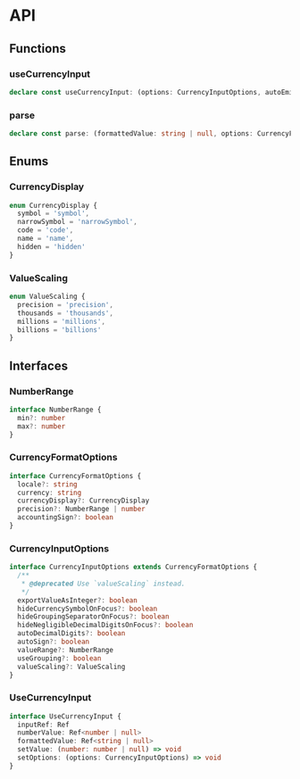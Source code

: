 # API

## Functions

### useCurrencyInput

```typescript
declare const useCurrencyInput: (options: CurrencyInputOptions, autoEmit?: boolean) => UseCurrencyInput
```

### parse

```typescript
declare const parse: (formattedValue: string | null, options: CurrencyFormatOptions) => number | null
```

## Enums

### CurrencyDisplay

```typescript
enum CurrencyDisplay {
  symbol = 'symbol',
  narrowSymbol = 'narrowSymbol',
  code = 'code',
  name = 'name',
  hidden = 'hidden'
}
```

### ValueScaling

```typescript
enum ValueScaling {
  precision = 'precision',
  thousands = 'thousands',
  millions = 'millions',
  billions = 'billions'
}
```

## Interfaces

### NumberRange

```typescript
interface NumberRange {
  min?: number
  max?: number
}
```

### CurrencyFormatOptions

```typescript
interface CurrencyFormatOptions {
  locale?: string
  currency: string
  currencyDisplay?: CurrencyDisplay
  precision?: NumberRange | number
  accountingSign?: boolean
}
```

### CurrencyInputOptions

```typescript
interface CurrencyInputOptions extends CurrencyFormatOptions {
  /**
   * @deprecated Use `valueScaling` instead.
   */
  exportValueAsInteger?: boolean
  hideCurrencySymbolOnFocus?: boolean
  hideGroupingSeparatorOnFocus?: boolean
  hideNegligibleDecimalDigitsOnFocus?: boolean
  autoDecimalDigits?: boolean
  autoSign?: boolean
  valueRange?: NumberRange
  useGrouping?: boolean
  valueScaling?: ValueScaling
}
```

### UseCurrencyInput

```typescript
interface UseCurrencyInput {
  inputRef: Ref
  numberValue: Ref<number | null>
  formattedValue: Ref<string | null>
  setValue: (number: number | null) => void
  setOptions: (options: CurrencyInputOptions) => void
}
```
